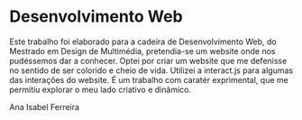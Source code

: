 # Desenvolvimento Web

Este trabalho foi elaborado para a cadeira de Desenvolvimento Web, do Mestrado em Design de Multimédia, pretendia-se um website onde nos pudéssemos dar a conhecer.
Optei por criar um website que me defenisse no sentido de ser colorido e cheio de vida. Utilizei a interact.js para algumas das interações do website.
É um trabalho com caratér exprimental, que me permitiu explorar o meu lado criativo e dinâmico.

Ana Isabel Ferreira 


